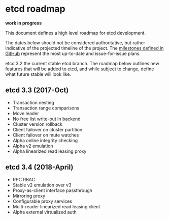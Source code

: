 #  etcd roadmap

**work in progress**

This document defines a high level roadmap for etcd development.

The dates below should not be considered authoritative, but rather indicative of the projected timeline of the project. The [milestones defined in GitHub](https://github.com/coreos/etcd/milestones) represent the most up-to-date and issue-for-issue plans.

etcd 3.2 the current stable etcd branch. The roadmap below outlines new features that will be added to etcd, and while subject to change, define what future stable will look like.

## etcd 3.3 (2017-Oct)

- Transaction nesting
- Transaction range comparisons
- Move leader
- No free list write-out in backend
- Cluster version rollback
- Client failover on cluster partition
- Client failover on mute watches
- Alpha online integrity checking
- Alpha v2 emulation
- Alpha linearized read leasing proxy

##  etcd 3.4 (2018-April)

- RPC RBAC
- Stable v2 emulation over v3
- Proxy-as-client interface passthrough
- Mirroring proxy
- Configurable proxy services
- Multi-reader linearized read leasing client
- Alpha external virtualized auth
